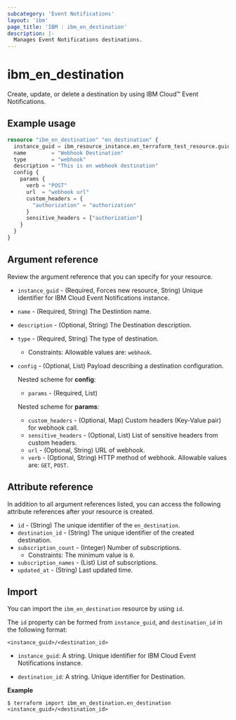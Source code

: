 ```yaml
---
subcategory: 'Event Notifications'
layout: 'ibm'
page_title: 'IBM : ibm_en_destination'
description: |-
  Manages Event Notifications destinations.
---
```


# ibm_en_destination

Create, update, or delete a destination by using IBM Cloud™ Event Notifications.

## Example usage

```terraform
resource "ibm_en_destination" "en_destination" {
  instance_guid = ibm_resource_instance.en_terraform_test_resource.guid
  name        = "Webhook Destination"
  type        = "webhook"
  description = "This is en webhook destination"
  config {
    params {
      verb = "POST"
      url  = "webhook url"
      custom_headers = {
        "authorization" = "authorization"
      }
      sensitive_headers = ["authorization"]
    }
  }
}
```

## Argument reference

Review the argument reference that you can specify for your resource.

- `instance_guid` - (Required, Forces new resource, String) Unique identifier for IBM Cloud Event Notifications instance.

- `name` - (Required, String) The Destintion name.

- `description` - (Optional, String) The Destination description.

- `type` - (Required, String) The type of destination.

  - Constraints: Allowable values are: `webhook`.

- `config` - (Optional, List) Payload describing a destination configuration.

  Nested scheme for **config**:

  - `params` - (Required, List)

  Nested scheme for **params**:

  - `custom_headers` - (Optional, Map) Custom headers (Key-Value pair) for webhook call.
  - `sensitive_headers` - (Optional, List) List of sensitive headers from custom headers.
  - `url` - (Optional, String) URL of webhook.
  - `verb` - (Optional, String) HTTP method of webhook. Allowable values are: `GET`, `POST`.

## Attribute reference

In addition to all argument references listed, you can access the following attribute references after your resource is created.

- `id` - (String) The unique identifier of the `en_destination`.
- `destination_id` - (String) The unique identifier of the created destination.
- `subscription_count` - (Integer) Number of subscriptions.
  - Constraints: The minimum value is `0`.
- `subscription_names` - (List) List of subscriptions.
- `updated_at` - (String) Last updated time.

## Import

You can import the `ibm_en_destination` resource by using `id`.

The `id` property can be formed from `instance_guid`, and `destination_id` in the following format:

```
<instance_guid>/<destination_id>
```

- `instance_guid`: A string. Unique identifier for IBM Cloud Event Notifications instance.

- `destination_id`: A string. Unique identifier for Destination.

**Example**

```
$ terraform import ibm_en_destination.en_destination <instance_guid>/<destination_id>
```
